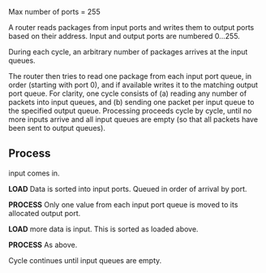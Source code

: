 Max number of ports = 255

A router reads packages from input ports and writes them to output ports based on their address. Input and output ports are numbered 0...255. 

During each cycle, an arbitrary number of packages arrives at the input queues. 

The router then tries to read one package from each input port queue, in order (starting with port 0), and if available writes it to the matching output port queue. For clarity, one cycle consists of (a) reading any number of packets into input queues, and (b) sending one packet per input queue to the specified output queue. Processing proceeds cycle by cycle, until no more inputs arrive and all input queues are empty (so that all packets have been sent to output queues).

## Process
input comes in.

**LOAD**
Data is sorted into input ports. Queued in order of arrival by port.

**PROCESS**
Only one value from each input port queue is moved to its allocated output port.

**LOAD**
more data is input. This is sorted as loaded above.

**PROCESS**
As above.

Cycle continues until input queues are empty.

